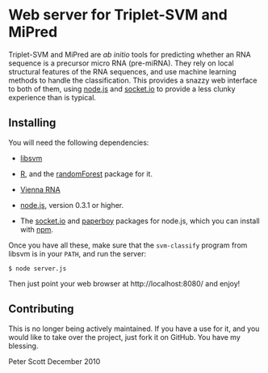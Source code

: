 Web server for Triplet-SVM and MiPred
=====================================

Triplet-SVM and MiPred are *ab initio* tools for predicting whether an
RNA sequence is a precursor micro RNA (pre-miRNA). They rely on local
structural features of the RNA sequences, and use machine learning
methods to handle the classification. This provides a snazzy web
interface to both of them, using [node.js](http://nodejs.org/) and
[socket.io](http://socket.io/) to provide a less clunky experience
than is typical.

Installing
----------

You will need the following dependencies:

* [libsvm](http://www.csie.ntu.edu.tw/~cjlin/libsvm/)

* [R](http://www.r-project.org/), and the [randomForest](http://cran.r-project.org/web/packages/randomForest/) package for it.

* [Vienna RNA](http://www.tbi.univie.ac.at/~ivo/RNA/)

* [node.js](http://nodejs.org/), version 0.3.1 or higher.

* The [socket.io](http://socket.io/) and [paperboy](https://github.com/felixge/node-paperboy) packages for node.js, which you can install with [npm](https://github.com/isaacs/npm).

Once you have all these, make sure that the `svm-classify` program
from libsvm is in your `PATH`, and run the server:

    $ node server.js

Then just point your web browser at http://localhost:8080/ and enjoy!

Contributing
------------

This is no longer being actively maintained. If you have a use for it,
and you would like to take over the project, just fork it on
GitHub. You have my blessing.

Peter Scott
December 2010